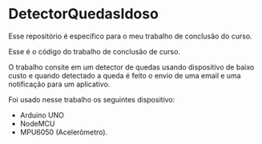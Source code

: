 # DetectorQuedasIdoso
Esse repositório é específico para o meu trabalho de conclusão do curso.

Esse é o código do trabalho de conclusão de curso.

O trabalho consite em um detector de quedas usando dispositivo de baixo custo e quando detectado a queda é feito o envio de uma email e uma notificação para um aplicativo.


Foi usado nesse trabalho os seguintes dispositivo:

- Arduino UNO
- NodeMCU
- MPU6050 (Acelerômetro).
